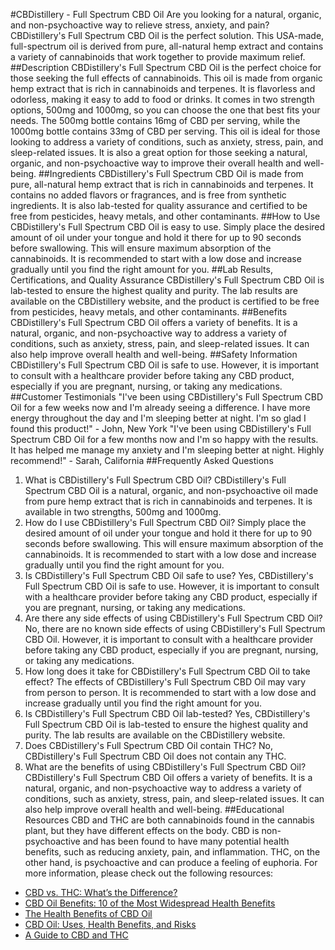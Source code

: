 #CBDistillery - Full Spectrum CBD Oil
Are you looking for a natural, organic, and non-psychoactive way to relieve stress, anxiety, and pain? CBDistillery's Full Spectrum CBD Oil is the perfect solution. This USA-made, full-spectrum oil is derived from pure, all-natural hemp extract and contains a variety of cannabinoids that work together to provide maximum relief.
##Description
CBDistillery's Full Spectrum CBD Oil is the perfect choice for those seeking the full effects of cannabinoids. This oil is made from organic hemp extract that is rich in cannabinoids and terpenes. It is flavorless and odorless, making it easy to add to food or drinks. It comes in two strength options, 500mg and 1000mg, so you can choose the one that best fits your needs. The 500mg bottle contains 16mg of CBD per serving, while the 1000mg bottle contains 33mg of CBD per serving.
This oil is ideal for those looking to address a variety of conditions, such as anxiety, stress, pain, and sleep-related issues. It is also a great option for those seeking a natural, organic, and non-psychoactive way to improve their overall health and well-being.
##Ingredients
CBDistillery's Full Spectrum CBD Oil is made from pure, all-natural hemp extract that is rich in cannabinoids and terpenes. It contains no added flavors or fragrances, and is free from synthetic ingredients. It is also lab-tested for quality assurance and certified to be free from pesticides, heavy metals, and other contaminants.
##How to Use
CBDistillery's Full Spectrum CBD Oil is easy to use. Simply place the desired amount of oil under your tongue and hold it there for up to 90 seconds before swallowing. This will ensure maximum absorption of the cannabinoids. It is recommended to start with a low dose and increase gradually until you find the right amount for you.
##Lab Results, Certifications, and Quality Assurance
CBDistillery's Full Spectrum CBD Oil is lab-tested to ensure the highest quality and purity. The lab results are available on the CBDistillery website, and the product is certified to be free from pesticides, heavy metals, and other contaminants.
##Benefits
CBDistillery's Full Spectrum CBD Oil offers a variety of benefits. It is a natural, organic, and non-psychoactive way to address a variety of conditions, such as anxiety, stress, pain, and sleep-related issues. It can also help improve overall health and well-being.
##Safety Information
CBDistillery's Full Spectrum CBD Oil is safe to use. However, it is important to consult with a healthcare provider before taking any CBD product, especially if you are pregnant, nursing, or taking any medications.
##Customer Testimonials
"I've been using CBDistillery's Full Spectrum CBD Oil for a few weeks now and I'm already seeing a difference. I have more energy throughout the day and I'm sleeping better at night. I'm so glad I found this product!" - John, New York
"I've been using CBDistillery's Full Spectrum CBD Oil for a few months now and I'm so happy with the results. It has helped me manage my anxiety and I'm sleeping better at night. Highly recommend!" - Sarah, California
##Frequently Asked Questions
1. What is CBDistillery's Full Spectrum CBD Oil?
CBDistillery's Full Spectrum CBD Oil is a natural, organic, and non-psychoactive oil made from pure hemp extract that is rich in cannabinoids and terpenes. It is available in two strengths, 500mg and 1000mg.
2. How do I use CBDistillery's Full Spectrum CBD Oil?
Simply place the desired amount of oil under your tongue and hold it there for up to 90 seconds before swallowing. This will ensure maximum absorption of the cannabinoids. It is recommended to start with a low dose and increase gradually until you find the right amount for you.
3. Is CBDistillery's Full Spectrum CBD Oil safe to use?
Yes, CBDistillery's Full Spectrum CBD Oil is safe to use. However, it is important to consult with a healthcare provider before taking any CBD product, especially if you are pregnant, nursing, or taking any medications.
4. Are there any side effects of using CBDistillery's Full Spectrum CBD Oil?
No, there are no known side effects of using CBDistillery's Full Spectrum CBD Oil. However, it is important to consult with a healthcare provider before taking any CBD product, especially if you are pregnant, nursing, or taking any medications.
5. How long does it take for CBDistillery's Full Spectrum CBD Oil to take effect?
The effects of CBDistillery's Full Spectrum CBD Oil may vary from person to person. It is recommended to start with a low dose and increase gradually until you find the right amount for you.
6. Is CBDistillery's Full Spectrum CBD Oil lab-tested?
Yes, CBDistillery's Full Spectrum CBD Oil is lab-tested to ensure the highest quality and purity. The lab results are available on the CBDistillery website.
7. Does CBDistillery's Full Spectrum CBD Oil contain THC?
No, CBDistillery's Full Spectrum CBD Oil does not contain any THC.
8. What are the benefits of using CBDistillery's Full Spectrum CBD Oil?
CBDistillery's Full Spectrum CBD Oil offers a variety of benefits. It is a natural, organic, and non-psychoactive way to address a variety of conditions, such as anxiety, stress, pain, and sleep-related issues. It can also help improve overall health and well-being.
##Educational Resources
CBD and THC are both cannabinoids found in the cannabis plant, but they have different effects on the body. CBD is non-psychoactive and has been found to have many potential health benefits, such as reducing anxiety, pain, and inflammation. THC, on the other hand, is psychoactive and can produce a feeling of euphoria. 
For more information, please check out the following resources:
- [CBD vs. THC: What’s the Difference?](https://www.healthline.com/health/cbd-vs-thc)
- [CBD Oil Benefits: 10 of the Most Widespread Health Benefits](https://www.medicalnewstoday.com/articles/317221)
- [The Health Benefits of CBD Oil](https://www.webmd.com/pain-management/news/cbd-oil-benefits#1)
- [CBD Oil: Uses, Health Benefits, and Risks](https://www.verywellhealth.com/cbd-oil-benefits-uses-side-effects-4174562)
- [A Guide to CBD and THC](https://www.projectcbd.org/cbd-101/cbd-thc)